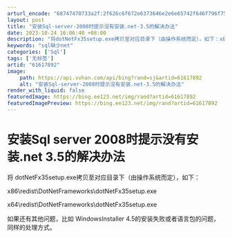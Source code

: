 ```yaml
---
arturl_encode: "68747470733a2f:2f626c6f672e6373646e2e6e65742f646f796f756b6e6f776d:2f61727469636c652f64657461696c732f3631363137383932"
layout: post
title: "安装Sql-server-2008时提示没有安装.net-3.5的解决办法"
date: 2023-10-24 16:06:40 +08:00
description: "将dotNetFx35setup.exe拷贝至对应目录下（由操作系统而定），如下：x86\\redis"
keywords: "sql缺少net"
categories: ['Sql']
tags: ['无标签']
artid: "61617892"
image:
    path: https://api.vvhan.com/api/bing?rand=sj&artid=61617892
    alt: "安装Sql-server-2008时提示没有安装.net-3.5的解决办法"
render_with_liquid: false
featuredImage: https://bing.ee123.net/img/rand?artid=61617892
featuredImagePreview: https://bing.ee123.net/img/rand?artid=61617892
---
```


# 安装Sql server 2008时提示没有安装.net 3.5的解决办法

将
dotNetFx35setup.exe拷贝至对应目录下（由操作系统而定），如下：

x86\redist\DotNetFrameworks\dotNetFx35setup.exe

x64\redist\DotNetFrameworks\dotNetFx35setup.exe

如果还有其他问题，比如
WindowsInstaller 4.5的安装失败或者语言包的问题，同样的处理方式。